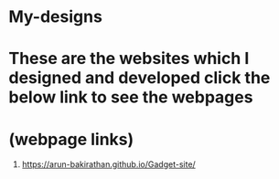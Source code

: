 # My-designs
# These are the websites which I designed and developed click the below link to see the webpages

# (webpage links)
1. https://arun-bakirathan.github.io/Gadget-site/
